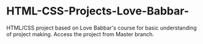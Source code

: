 # HTML-CSS-Projects-Love-Babbar-
HTML/CSS project based on Love Babbar's course for basic understanding of project making.
Access the project from Master branch.
